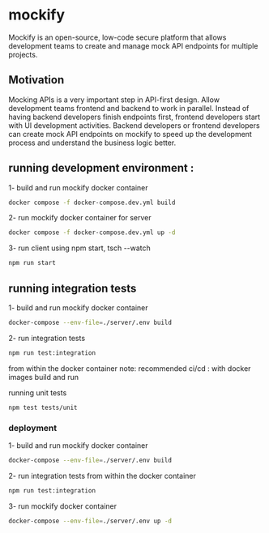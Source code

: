 # mockify

Mockify is an open-source, low-code secure platform that allows development teams to create and manage mock API endpoints for multiple projects.

## Motivation 

Mocking APIs is a very important step in API-first design. Allow development teams frontend and backend to work in parallel. Instead of having backend developers finish endpoints first, frontend developers start with UI development activities. Backend developers or frontend developers can create mock API endpoints on mockify to speed up the development process and understand the business logic better.

## running development environment :

1- build and run mockify docker container

```bash
docker compose -f docker-compose.dev.yml build
```

2- run mockify docker container for server

```bash
docker compose -f docker-compose.dev.yml up -d
```

3- run client using npm start, tsch --watch

```bash
npm run start
```

## running integration tests

1- build and run mockify docker container

```bash
docker-compose --env-file=./server/.env build
```

2- run integration tests

```bash
npm run test:integration
```

from within the docker container
note: recommended ci/cd : with docker images build and run

running unit tests

```
npm test tests/unit
```

### deployment

1- build and run mockify docker container

```bash
docker-compose --env-file=./server/.env build
```

2- run integration tests from within the docker container

```bash
npm run test:integration
```

3- run mockify docker container

```bash
docker-compose --env-file=./server/.env up -d
```
